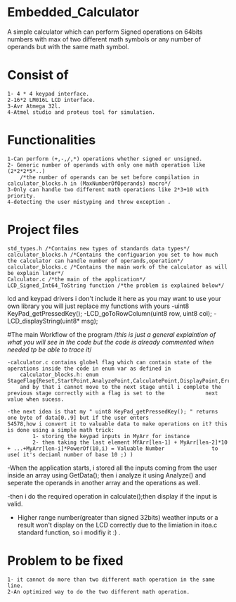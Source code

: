 # Embedded_Calculator
A simple calculator which can perform Signed operations on 64bits numbers with max of two different math symbols or any number of operands but with the same math symbol.

# Consist of
	1- 4 * 4 keypad interface.
	2-16*2 LM016L LCD interface.
	3-Avr Atmega 32l.
	4-Atmel studio and proteus tool for simulation.

# Functionalities
	1-Can perform (+,-,/,*) operations whether signed or unsigned.
	2- Generic number of operands with only one math operation like (2*2*2*5*..)
  		/*the number of operands can be set before compilation in calculator_blocks.h in (MaxNumberOfOperands) macro*/
	3-Only can handle two different math operations like 2*3+10 with priority.
	4-detecting the user mistyping and throw exception .

# Project files
	std_types.h /*Contains new types of standards data types*/
	calculator_blocks.h /*Contains the configuarion you set to how much the calculator can handle number of operands,operation*/
	calculator_blocks.c /*Contains the main work of the calculator as will be explain later*/
	Calculator.c /*the main of the application*/
	LCD_Signed_Int64_ToString function /*the problem is explained below*/

lcd and keypad drivers i don't include it here as you may want to use your own library
you will just replace my functions with yours
  	-uint8 KeyPad_getPressedKey();
  	-LCD_goToRowColumn(uint8 row, uint8 col);
	-LCD_displayString(uint8* msg);
	
#The main Workflow of the program
/*this is just a general explaintion of what you will see in the code but the code is already commented when needed tp be
able to trace it*/

	-calculator.c contains globel flag which can contain state of the operations inside the code in enum var as defined in
  		calculator_blocks.h: enum StageFlag{Reset,StartPoint,AnalyzePoint,CalculatePoint,DisplayPoint,ErrorPoint};
  		and by that i cannot move to the next stage until i complete the previous stage correctly with a flag is set to the 			next value when sucess. 
  
	-the next idea is that my " uint8 KeyPad_getPressedKey(); " returns one byte of data[0..9] but if the user enters 					54578,how i convert it to valuable data to make operations on it? this is done using a simple math trick:
    		1- storing the keypad inputs in MyArr for instance
    		2- then taking the last element MYArr[len-1] + MyArr[len-2]*10 + ...+MyArr[len-i]*PowerOf(10,i) = Valuable Number 				to use( it's deciaml number of base 10 ;) )
    
-When the application starts, i stored all the inputs coming from the user inside an array using GetData(); then i analyze it using Analyze() and seperate the operands in another array and the operations as well.

-then i do the required operation in calculate();then display if the input is valid.

- Higher range number(greater than signed 32bits) weather inputs or a result won't display on the LCD correctly due to the limiation in itoa.c standard function, so i modifiy it :) .

# Problem to be fixed
    1- it cannot do more than two different math operation in the same line.
    2-An optimized way to do the two different math operation.
    
    
    
    
    
